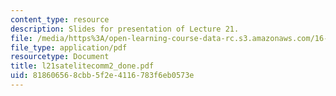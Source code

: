 ```yaml
---
content_type: resource
description: Slides for presentation of Lecture 21.
file: /media/https%3A/open-learning-course-data-rc.s3.amazonaws.com/16-851-satellite-engineering-fall-2003/818606568cbb5f2e4116783f6eb0573e_l21satelitecomm2_done.pdf
file_type: application/pdf
resourcetype: Document
title: l21satelitecomm2_done.pdf
uid: 81860656-8cbb-5f2e-4116-783f6eb0573e
---
```

